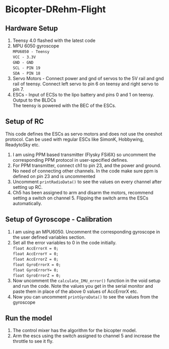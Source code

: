 # Bicopter-DRehm-Flight 
## Hardware Setup
1. Teensy 4.0 flashed with the latest code<br>
2. MPU 6050 gyroscope<br>
`MPU6050 - Teensy`<br>
`VCC - 3.3V`<br>
`GND - GND`<br>
`SCL - PIN 19 `<br>
`SDA - PIN 18`<br>
3. Servo Motors - Connect power and gnd of servos to the 5V rail and gnd rail of teensy. Connect left servo to pin 6 on teensy and right servo to pin 7. <br>
4. ESCs - Input of ECSs to the lipo battery and pins 0 and 1 on teensy. Output to the BLDCs <br> The teensy is powered with the BEC of the ESCs.

## Setup of RC
This code defines the ESCs as servo motors and does not use the oneshot protocol. Can be used with regular ESCs like SimonK, Hobbywing, ReadytoSky etc.
1. I am using PPM based transmitter (Flysky FSi6X) so uncomment the corresponding PPM protocol in user-specified defines. <br>
2. For PPM transmitter, connect ch1 to pin 23, and the power and ground. No need of connecting other channels. In the code make sure ppm is defined on pin 23 and is uncommented <br>
3. Uncomment `printRadioData()` to see the values on every channel after setting up RC. <br>
4. Ch5 has been assigned to arm and disarm the motors, recommend setting a switch on channel 5. Flipping the switch arms the ESCs automatically. <br>

## Setup of Gyroscope - Calibration
1. I am using an MPU6050. Uncomment the corresponding gyroscope in the user defined variables section. <br>
2. Set all the error variables to 0 in the code initially. <br>
`float AccErrorX = 0;` <br>
`float AccErrorY = 0;` <br>
`float AccErrorZ = 0;` <br>
`float GyroErrorX = 0;` <br>
`float GyroErrorY= 0;` <br>
`float GyroErrorZ = 0;` <br>
3. Now uncomment the `calculate_IMU_error()` function in the void setup and run the code. Note the values you get in the serial monitor and paste them in place of the above 0 values of AccErrorX etc. <br>
4. Now you can uncomment `printGyroData()` to see the values from the gyroscope <br>

## Run the model
1. The control mixer has the algorithm for the bicopter model. <br>
2. Arm the escs using the switch assigned to channel 5 and increase the throttle to see it fly.
